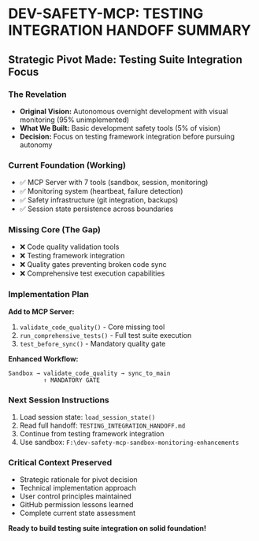 # DEV-SAFETY-MCP: TESTING INTEGRATION HANDOFF SUMMARY

## Strategic Pivot Made: Testing Suite Integration Focus

### The Revelation
- **Original Vision:** Autonomous overnight development with visual monitoring (95% unimplemented)
- **What We Built:** Basic development safety tools (5% of vision)
- **Decision:** Focus on testing framework integration before pursuing autonomy

### Current Foundation (Working)
- ✅ MCP Server with 7 tools (sandbox, session, monitoring)
- ✅ Monitoring system (heartbeat, failure detection)
- ✅ Safety infrastructure (git integration, backups)
- ✅ Session state persistence across boundaries

### Missing Core (The Gap)
- ❌ Code quality validation tools
- ❌ Testing framework integration
- ❌ Quality gates preventing broken code sync
- ❌ Comprehensive test execution capabilities

### Implementation Plan
**Add to MCP Server:**
1. `validate_code_quality()` - Core missing tool
2. `run_comprehensive_tests()` - Full test suite execution
3. `test_before_sync()` - Mandatory quality gate

**Enhanced Workflow:**
```
Sandbox → validate_code_quality → sync_to_main
          ↑ MANDATORY GATE
```

### Next Session Instructions
1. Load session state: `load_session_state()`
2. Read full handoff: `TESTING_INTEGRATION_HANDOFF.md`
3. Continue from testing framework integration
4. Use sandbox: `F:\dev-safety-mcp-sandbox-monitoring-enhancements`

### Critical Context Preserved
- Strategic rationale for pivot decision
- Technical implementation approach
- User control principles maintained
- GitHub permission lessons learned
- Complete current state assessment

**Ready to build testing suite integration on solid foundation!**
